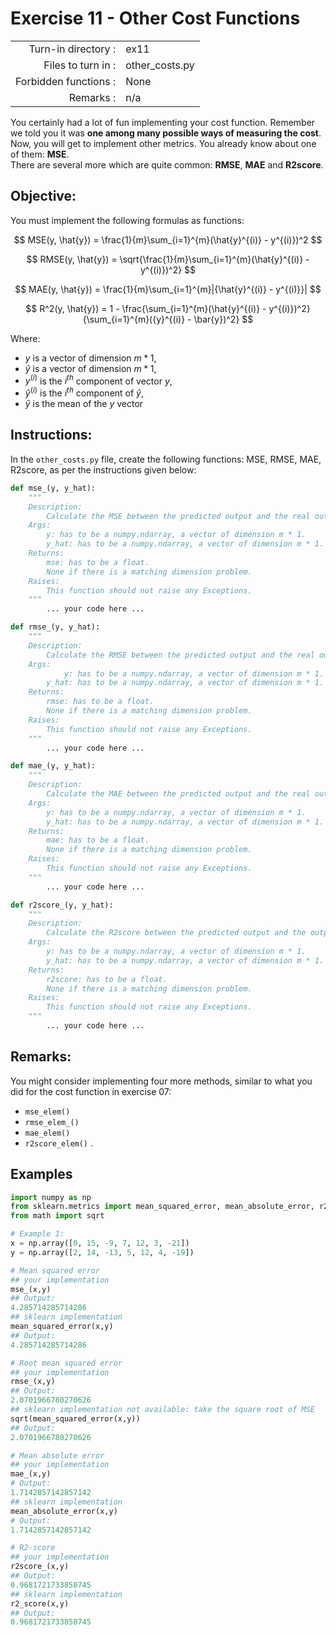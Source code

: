 # Exercise 11 - Other Cost Functions

|                         |                    |
| -----------------------:| ------------------ |
|   Turn-in directory :   |  ex11              |
|   Files to turn in :    |  other_costs.py    |
|   Forbidden functions : |  None              |
|   Remarks :             |  n/a               |


You certainly had a lot of fun implementing your cost function. Remember we told you it was **one among many possible ways of measuring the cost**. Now, you will get to implement other metrics.  You already know about one of them: **MSE**.  
There are several more which are quite common: **RMSE**, **MAE** and **R2score**.  

## Objective:
You must implement the following formulas as functions:

$$
MSE(y, \hat{y}) = \frac{1}{m}\sum_{i=1}^{m}(\hat{y}^{(i)} - y^{(i)})^2
$$

$$
RMSE(y, \hat{y}) = \sqrt{\frac{1}{m}\sum_{i=1}^{m}(\hat{y}^{(i)} - y^{(i)})^2}
$$

$$
MAE(y, \hat{y}) = \frac{1}{m}\sum_{i=1}^{m}|{\hat{y}^{(i)} - y^{(i)}}|
$$

$$
R^2(y, \hat{y}) = 1 - \frac{\sum_{i=1}^{m}(\hat{y}^{(i)} - y^{(i)})^2}{\sum_{i=1}^{m}({y}^{(i)} - \bar{y})^2}
$$

Where:
- $y$ is a vector of dimension $m * 1$,
- $\hat{y}$ is a vector of dimension $m * 1$,
- $y^{(i)}$ is the $i^{th}$ component of vector $y$,
- $\hat{y}^{(i)}$ is the $i^{th}$ component of $\hat{y}$,
- $\bar{y}$ is the mean of the $y$ vector

## Instructions:
In the `other_costs.py` file, create the following functions: MSE, RMSE, MAE, R2score, as per the instructions given below:
```python
def mse_(y, y_hat):
	"""
	Description:
		Calculate the MSE between the predicted output and the real output.
	Args:
        y: has to be a numpy.ndarray, a vector of dimension m * 1.
        y_hat: has to be a numpy.ndarray, a vector of dimension m * 1.		
	Returns:
		mse: has to be a float.
		None if there is a matching dimension problem.
	Raises:
		This function should not raise any Exceptions.
	"""
		... your code here ...

def rmse_(y, y_hat):
	"""
	Description:
		Calculate the RMSE between the predicted output and the real output.
	Args:
	        y: has to be a numpy.ndarray, a vector of dimension m * 1.
        y_hat: has to be a numpy.ndarray, a vector of dimension m * 1.		
	Returns:
		rmse: has to be a float.
		None if there is a matching dimension problem.
	Raises:
		This function should not raise any Exceptions.
	"""
		... your code here ...

def mae_(y, y_hat):
	"""
	Description:
		Calculate the MAE between the predicted output and the real output.
	Args:
        y: has to be a numpy.ndarray, a vector of dimension m * 1.
        y_hat: has to be a numpy.ndarray, a vector of dimension m * 1.		
	Returns:
		mae: has to be a float.
		None if there is a matching dimension problem.
	Raises:
		This function should not raise any Exceptions.
	"""
		... your code here ...

def r2score_(y, y_hat):
	"""
	Description:
		Calculate the R2score between the predicted output and the output.
	Args:
        y: has to be a numpy.ndarray, a vector of dimension m * 1.
        y_hat: has to be a numpy.ndarray, a vector of dimension m * 1.		
	Returns:
		r2score: has to be a float.
		None if there is a matching dimension problem.
	Raises:
		This function should not raise any Exceptions.
	"""
		... your code here ...
```
## Remarks:
You might consider implementing four more methods, similar to what you did for the cost function in exercise 07:
-  `mse_elem()`
-  `rmse_elem_()`
-  `mae_elem()`
-  `r2score_elem()` .


## Examples
```python
import numpy as np
from sklearn.metrics import mean_squared_error, mean_absolute_error, r2_score
from math import sqrt

# Example 1:
x = np.array([0, 15, -9, 7, 12, 3, -21])
y = np.array([2, 14, -13, 5, 12, 4, -19])

# Mean squared error
## your implementation
mse_(x,y)
## Output:
4.285714285714286
## sklearn implementation
mean_squared_error(x,y)
## Output:
4.285714285714286

# Root mean squared error
## your implementation
rmse_(x,y)
## Output:
2.0701966780270626
## sklearn implementation not available: take the square root of MSE
sqrt(mean_squared_error(x,y))
## Output:
2.0701966780270626

# Mean absolute error
## your implementation
mae_(x,y)
# Output:
1.7142857142857142
## sklearn implementation
mean_absolute_error(x,y)
# Output:
1.7142857142857142

# R2-score
## your implementation
r2score_(x,y)
## Output:
0.9681721733858745
## sklearn implementation
r2_score(x,y)
## Output:
0.9681721733858745
```
